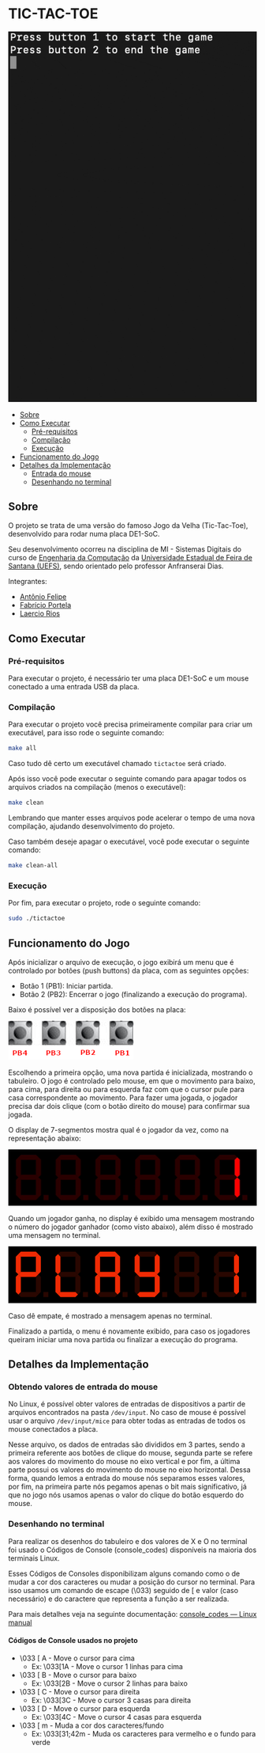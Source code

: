 # TIC-TAC-TOE

![Jogo em execução](https://raw.githubusercontent.com/LaercioSR/sd-tic-tac-toe/f187ce6d57cc7170733856483254a44fc44e9277/doc/screen_recording.gif)

- [Sobre](#sobre)
- [Como Executar](#como-executar)
  - [Pré-requisitos](#pré-requisitos)
  - [Compilação](#compilação)
  - [Execução](#execução)
- [Funcionamento do Jogo](#funcionamento-do-jogo)
- [Detalhes da Implementação](#detalhes-da-implementação)
  - [Entrada do mouse](#obtendo-valores-de-entrada-do-mouse)
  - [Desenhando no terminal](#desenhando-no-terminal)

## Sobre

O projeto se trata de uma versão do famoso Jogo da Velha (Tic-Tac-Toe), desenvolvido para rodar numa placa DE1-SoC.

Seu desenvolvimento ocorreu na disciplina de MI - Sistemas Digitais do curso de [Engenharia da Computação](https://www.ecomp.uefs.br/) da [Universidade Estadual de Feira de Santana (UEFS)](https://uefs.br), sendo orientado pelo professor Anfranserai Dias.

Integrantes:

- [Antônio Felipe](https://github.com/OinotnaEpilef)
- [Fabrício Portela](https://github.com/fabricioportela)
- [Laercio Rios](https://github.com/LaercioSR)

## Como Executar

### Pré-requisitos

Para executar o projeto, é necessário ter uma placa DE1-SoC e um mouse conectado a uma entrada USB da placa.

### Compilação

Para executar o projeto você precisa primeiramente compilar para criar um executável, para isso rode o seguinte comando:

```bash
make all
```

Caso tudo dê certo um executável chamado `tictactoe` será criado.

Após isso você pode executar o seguinte comando para apagar todos os arquivos criados na compilação (menos o executável):

```bash
make clean
```

Lembrando que manter esses arquivos pode acelerar o tempo de uma nova compilação, ajudando desenvolvimento do projeto.

Caso também deseje apagar o executável, você pode executar o seguinte comando:

```bash
make clean-all
```

### Execução

Por fim, para executar o projeto, rode o seguinte comando:

```bash
sudo ./tictactoe
```

## Funcionamento do Jogo

Após inicializar o arquivo de execução, o jogo exibirá um menu que é controlado por botões (push buttons) da placa, com as seguintes opções:

- Botão 1 (PB1): Iniciar partida.
- Botão 2 (PB2): Encerrar o jogo (finalizando a execução do programa).

Baixo é possível ver a disposição dos botões na placa:

![Disposição dos botões](https://raw.githubusercontent.com/LaercioSR/sd-tic-tac-toe/main/doc/buttons.png)

Escolhendo a primeira opção, uma nova partida é inicializada, mostrando o tabuleiro. O jogo é controlado pelo mouse, em que o movimento para baixo, para cima, para direita ou para esquerda faz com que o cursor pule para casa correspondente ao movimento. Para fazer uma jogada, o jogador precisa dar dois clique (com o botão direito do mouse) para confirmar sua jogada.

O display de 7-segmentos mostra qual é o jogador da vez, como na representação abaixo:

![Display mostrando o jogador atual](https://raw.githubusercontent.com/LaercioSR/sd-tic-tac-toe/main/doc/display.gif)

Quando um jogador ganha, no display é exibido uma mensagem mostrando o número do jogador ganhador (como visto abaixo), além disso é mostrado uma mensagem no terminal.

![Display mostrando o jogador atual](https://raw.githubusercontent.com/LaercioSR/sd-tic-tac-toe/main/doc/display_winner.png)

Caso dê empate, é mostrado a mensagem apenas no terminal.

Finalizado a partida, o menu é novamente exibido, para caso os jogadores queiram iniciar uma nova partida ou finalizar a execução do programa.

## Detalhes da Implementação

### Obtendo valores de entrada do mouse

No Linux, é possível obter valores de entradas de dispositivos a partir de arquivos encontrados na pasta `/dev/input`. No caso de mouse é possível usar o arquivo `/dev/input/mice` para obter todas as entradas de todos os mouse conectados a placa.

Nesse arquivo, os dados de entradas são divididos em 3 partes, sendo a primeira referente aos botões de clique do mouse, segunda parte se refere aos valores do movimento do mouse no eixo vertical e por fim, a última parte possui os valores do movimento do mouse no eixo horizontal. Dessa forma, quando lemos a entrada do mouse nós separamos esses valores, por fim, na primeira parte nós pegamos apenas o bit mais significativo, já que no jogo nós usamos apenas o valor do clique do botão esquerdo do mouse.

### Desenhando no terminal

Para realizar os desenhos do tabuleiro e dos valores de X e O no terminal foi usado o Códigos de Console (console_codes) disponíveis na maioria dos terminais Linux.

Esses Códigos de Consoles disponibilizam alguns comando como o de mudar a cor dos caracteres ou mudar a posição do cursor no terminal. Para isso usamos um comando de escape (\033) seguido de [ e valor (caso necessário) e do caractere que representa a função a ser realizada.

Para mais detalhes veja na seguinte documentação: [console_codes — Linux manual](https://man7.org/linux/man-pages/man4/console_codes.4.html)

#### Códigos de Console usados no projeto

- \033 [ A - Move o cursor para cima
  - Ex: \033[1A - Move o cursor 1 linhas para cima
- \033 [ B - Move o cursor para baixo
  - Ex: \033[2B - Move o cursor 2 linhas para baixo
- \033 [ C - Move o cursor para direita
  - Ex: \033[3C - Move o cursor 3 casas para direita
- \033 [ D - Move o cursor para esquerda
  - Ex: \033[4C - Move o cursor 4 casas para esquerda
- \033 [ m - Muda a cor dos caracteres/fundo
  - Ex: \033[31;42m - Muda os caracteres para vermelho e o fundo para verde
